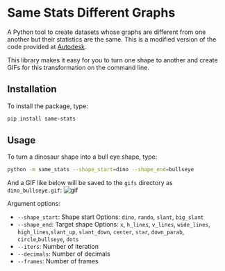# Same Stats Different Graphs

A Python tool to create datasets whose graphs are different from one another but their statistics are the same. This is a modified version of the code provided at [Autodesk](https://www.autodesk.com/research/publications/same-stats-different-graphs). 

This library makes it easy for you to turn one shape to another and create GIFs for this transformation on the command line.

## Installation
To install the package, type:
```bash
pip install same-stats
```

## Usage
To turn a dinosaur shape into a bull eye shape, type:
```bash
python -m same_stats --shape_start=dino --shape_end=bullseye
```
And a GIF like below will be saved to the `gifs` directory as `dino_bullseye.gif`:
![gif](https://github.com/khuyentran1401/same-stats-different-graphs/tree/master/gifs/dino_bullseye.gif)

Argument options:
* `--shape_start`: Shape start
    Options: `dino`, `rando`, `slant`, `big_slant`
* `--shape_end`: Target shape
    Options: `x`, `h_lines`, `v_lines`, `wide_lines`, `high_lines`,`slant_up`, `slant_down`, `center`, `star`, `down_parab`, `circle`,`bullseye`, `dots`
* `--iters`: Number of iteration
* `--decimals`: Number of decimals
* `--frames`: Number of frames


